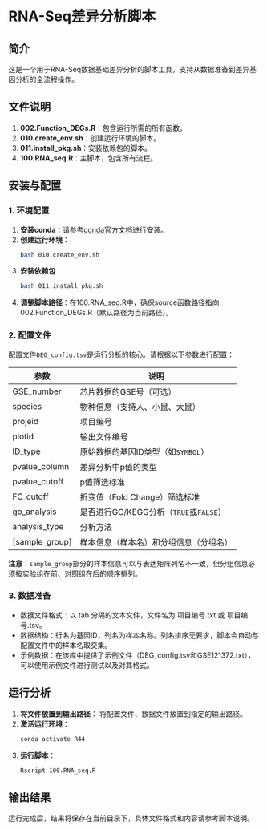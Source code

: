 # RNA-Seq差异分析脚本

## 简介
这是一个用于RNA-Seq数据基础差异分析的脚本工具，支持从数据准备到差异基因分析的全流程操作。

## 文件说明
1. **002.Function_DEGs.R**：包含运行所需的所有函数。
2. **010.create_env.sh**：创建运行环境的脚本。
3. **011.install_pkg.sh**：安装依赖包的脚本。
4. **100.RNA_seq.R**：主脚本，包含所有流程。

## 安装与配置

### 1. 环境配置
1. **安装conda**：请参考[conda官方文档](https://docs.conda.io/projects/conda/en/latest/user-guide/install/)进行安装。
2. **创建运行环境**：
   ```bash
   bash 010.create_env.sh
   ```
3. **安装依赖包**：
   ```bash
   bash 011.install_pkg.sh
   ```
4. **调整脚本路径**：在100.RNA_seq.R中，确保source函数路径指向002.Function_DEGs.R（默认路径为当前路径）。

### 2. 配置文件
配置文件`DEG_config.tsv`是运行分析的核心。请根据以下参数进行配置：

| 参数 | 说明 |
|------|------|
| GSE_number | 芯片数据的GSE号（可选） |
| species | 物种信息（支持人、小鼠、大鼠） |
| projeid | 项目编号 |
| plotid | 输出文件编号 |
| ID_type | 原始数据的基因ID类型（如`SYMBOL`） |
| pvalue_column | 差异分析中p值的类型 |
| pvalue_cutoff | p值筛选标准 |
| FC_cutoff | 折变值（Fold Change）筛选标准 |
| go_analysis | 是否进行GO/KEGG分析（`TRUE`或`FALSE`） |
| analysis_type | 分析方法 |
| [sample_group] | 样本信息（样本名）和分组信息（分组名） |

**注意**：`sample_group`部分的样本信息可以与表达矩阵列名不一致，但分组信息必须按实验组在前、对照组在后的顺序排列。

### 3. 数据准备
- 数据文件格式：以 tab 分隔的文本文件，文件名为 项目编号.txt 或 项目编号.tsv。
- 数据结构：行名为基因ID，列名为样本名称。列名排序无要求，脚本会自动与配置文件中的样本名取交集。
- 示例数据：在该库中提供了示例文件（DEG_config.tsv和GSE121372.txt），可以使用示例文件进行测试以及对其格式。

## 运行分析

1. **将文件放置到输出路径**：
   将配置文件、数据文件放置到指定的输出路径。
2. **激活运行环境**：
   ```bash
   conda activate R44
   ```
3. **运行脚本**：
   ```bash
   Rscript 100.RNA_seq.R
   ```

## 输出结果
运行完成后，结果将保存在当前目录下，具体文件格式和内容请参考脚本说明。

